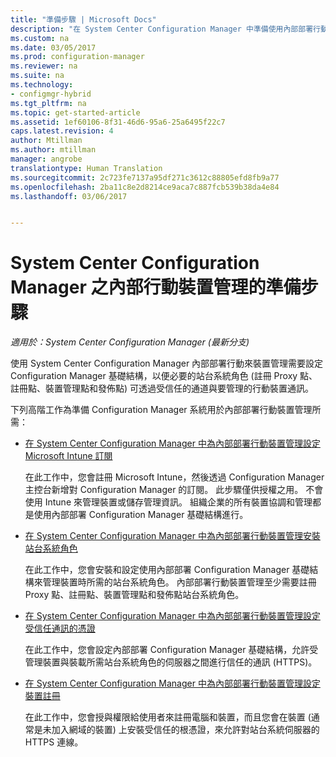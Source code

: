 ```yaml
---
title: "準備步驟 | Microsoft Docs"
description: "在 System Center Configuration Manager 中準備使用內部部署行動裝置管理來管理裝置。"
ms.custom: na
ms.date: 03/05/2017
ms.prod: configuration-manager
ms.reviewer: na
ms.suite: na
ms.technology:
- configmgr-hybrid
ms.tgt_pltfrm: na
ms.topic: get-started-article
ms.assetid: 1ef60106-8f31-46d6-95a6-25a6495f22c7
caps.latest.revision: 4
author: Mtillman
ms.author: mtillman
manager: angrobe
translationtype: Human Translation
ms.sourcegitcommit: 2c723fe7137a95df271c3612c88805efd8fb9a77
ms.openlocfilehash: 2ba11c8e2d8214ce9aca7c887fcb539b38da4e84
ms.lasthandoff: 03/06/2017


---
```

# <a name="preparation-steps-for-on-premises-mobile-device-management-in-system-center-configuration-manager"></a>System Center Configuration Manager 之內部行動裝置管理的準備步驟

*適用於：System Center Configuration Manager (最新分支)*

使用 System Center Configuration Manager 內部部署行動來裝置管理需要設定 Configuration Manager 基礎結構，以便必要的站台系統角色 (註冊 Proxy 點、註冊點、裝置管理點和發佈點) 可透過受信任的通道與要管理的行動裝置通訊。  

 下列高階工作為準備 Configuration Manager 系統用於內部部署行動裝置管理所需：  

-   [在 System Center Configuration Manager 中為內部部署行動裝置管理設定 Microsoft Intune 訂閱](../../mdm/get-started/set-up-intune-subscription-on-premises-mdm.md)  

     在此工作中，您會註冊 Microsoft Intune，然後透過 Configuration Manager 主控台新增對 Configuration Manager 的訂閱。 此步驟僅供授權之用。 不會使用 Intune 來管理裝置或儲存管理資訊。 組織企業的所有裝置協調和管理都是使用內部部署 Configuration Manager 基礎結構進行。  

-   [在 System Center Configuration Manager 中為內部部署行動裝置管理安裝站台系統角色](../../mdm/get-started/install-site-system-roles-for-on-premises-mdm.md)  

     在此工作中，您會安裝和設定使用內部部署 Configuration Manager 基礎結構來管理裝置時所需的站台系統角色。 內部部署行動裝置管理至少需要註冊 Proxy 點、註冊點、裝置管理點和發佈點站台系統角色。  

-   [在 System Center Configuration Manager 中為內部部署行動裝置管理設定受信任通訊的憑證](../../mdm/get-started/set-up-certificates-on-premises-mdm.md)  

     在此工作中，您會設定內部部署 Configuration Manager 基礎結構，允許受管理裝置與裝載所需站台系統角色的伺服器之間進行信任的通訊 (HTTPS)。  

-   [在 System Center Configuration Manager 中為內部部署行動裝置管理設定裝置註冊](../../mdm/get-started/set-up-device-enrollment-on-premises-mdm.md)  

     在此工作中，您會授與權限給使用者來註冊電腦和裝置，而且您會在裝置 (通常是未加入網域的裝置) 上安裝受信任的根憑證，來允許對站台系統伺服器的 HTTPS 連線。  

